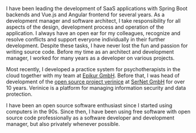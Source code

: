 I have been leading the development of SaaS applications with Spring Boot backends and Vue.js and Angular frontend for several years. As a development manager and software architect, I take responsibility for all aspects of the design, development process and operation of the application. I always have an open ear for my colleagues, recognize and resolve conflicts and support everyone individually in their further development. Despite these tasks, I have never lost the fun and passion for writing source code. Before my time as an architect and development manager, I worked for many years as a developer on various projects.

Most recently, I developed a practice system for psychotherapists in the cloud together with my team at [Epikur GmbH](https://www.epikur.de/). Before that, I was head of development of the [open source project verinice](https://github.com/SerNet/verinice) at [SerNet GmbH](https://www.sernet.de/en/) for over 10 years. Verinice is a platform for managing information security and data protection. 

I have been an open source software enthusiast since I started using computers in the 90s. Since then, I have been using free software with open source code professionally as a software developer and development manager, but also privately whenever possible.
